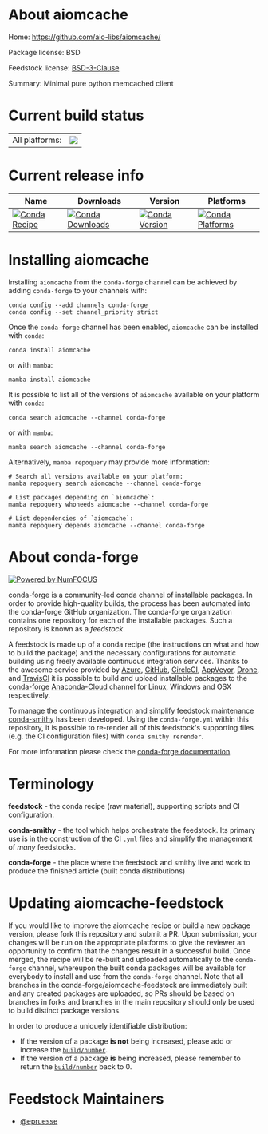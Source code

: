 About aiomcache
===============

Home: https://github.com/aio-libs/aiomcache/

Package license: BSD

Feedstock license: [BSD-3-Clause](https://github.com/conda-forge/aiomcache-feedstock/blob/main/LICENSE.txt)

Summary: Minimal pure python memcached client

Current build status
====================


<table><tr><td>All platforms:</td>
    <td>
      <a href="https://dev.azure.com/conda-forge/feedstock-builds/_build/latest?definitionId=6943&branchName=main">
        <img src="https://dev.azure.com/conda-forge/feedstock-builds/_apis/build/status/aiomcache-feedstock?branchName=main">
      </a>
    </td>
  </tr>
</table>

Current release info
====================

| Name | Downloads | Version | Platforms |
| --- | --- | --- | --- |
| [![Conda Recipe](https://img.shields.io/badge/recipe-aiomcache-green.svg)](https://anaconda.org/conda-forge/aiomcache) | [![Conda Downloads](https://img.shields.io/conda/dn/conda-forge/aiomcache.svg)](https://anaconda.org/conda-forge/aiomcache) | [![Conda Version](https://img.shields.io/conda/vn/conda-forge/aiomcache.svg)](https://anaconda.org/conda-forge/aiomcache) | [![Conda Platforms](https://img.shields.io/conda/pn/conda-forge/aiomcache.svg)](https://anaconda.org/conda-forge/aiomcache) |

Installing aiomcache
====================

Installing `aiomcache` from the `conda-forge` channel can be achieved by adding `conda-forge` to your channels with:

```
conda config --add channels conda-forge
conda config --set channel_priority strict
```

Once the `conda-forge` channel has been enabled, `aiomcache` can be installed with `conda`:

```
conda install aiomcache
```

or with `mamba`:

```
mamba install aiomcache
```

It is possible to list all of the versions of `aiomcache` available on your platform with `conda`:

```
conda search aiomcache --channel conda-forge
```

or with `mamba`:

```
mamba search aiomcache --channel conda-forge
```

Alternatively, `mamba repoquery` may provide more information:

```
# Search all versions available on your platform:
mamba repoquery search aiomcache --channel conda-forge

# List packages depending on `aiomcache`:
mamba repoquery whoneeds aiomcache --channel conda-forge

# List dependencies of `aiomcache`:
mamba repoquery depends aiomcache --channel conda-forge
```


About conda-forge
=================

[![Powered by
NumFOCUS](https://img.shields.io/badge/powered%20by-NumFOCUS-orange.svg?style=flat&colorA=E1523D&colorB=007D8A)](https://numfocus.org)

conda-forge is a community-led conda channel of installable packages.
In order to provide high-quality builds, the process has been automated into the
conda-forge GitHub organization. The conda-forge organization contains one repository
for each of the installable packages. Such a repository is known as a *feedstock*.

A feedstock is made up of a conda recipe (the instructions on what and how to build
the package) and the necessary configurations for automatic building using freely
available continuous integration services. Thanks to the awesome service provided by
[Azure](https://azure.microsoft.com/en-us/services/devops/), [GitHub](https://github.com/),
[CircleCI](https://circleci.com/), [AppVeyor](https://www.appveyor.com/),
[Drone](https://cloud.drone.io/welcome), and [TravisCI](https://travis-ci.com/)
it is possible to build and upload installable packages to the
[conda-forge](https://anaconda.org/conda-forge) [Anaconda-Cloud](https://anaconda.org/)
channel for Linux, Windows and OSX respectively.

To manage the continuous integration and simplify feedstock maintenance
[conda-smithy](https://github.com/conda-forge/conda-smithy) has been developed.
Using the ``conda-forge.yml`` within this repository, it is possible to re-render all of
this feedstock's supporting files (e.g. the CI configuration files) with ``conda smithy rerender``.

For more information please check the [conda-forge documentation](https://conda-forge.org/docs/).

Terminology
===========

**feedstock** - the conda recipe (raw material), supporting scripts and CI configuration.

**conda-smithy** - the tool which helps orchestrate the feedstock.
                   Its primary use is in the construction of the CI ``.yml`` files
                   and simplify the management of *many* feedstocks.

**conda-forge** - the place where the feedstock and smithy live and work to
                  produce the finished article (built conda distributions)


Updating aiomcache-feedstock
============================

If you would like to improve the aiomcache recipe or build a new
package version, please fork this repository and submit a PR. Upon submission,
your changes will be run on the appropriate platforms to give the reviewer an
opportunity to confirm that the changes result in a successful build. Once
merged, the recipe will be re-built and uploaded automatically to the
`conda-forge` channel, whereupon the built conda packages will be available for
everybody to install and use from the `conda-forge` channel.
Note that all branches in the conda-forge/aiomcache-feedstock are
immediately built and any created packages are uploaded, so PRs should be based
on branches in forks and branches in the main repository should only be used to
build distinct package versions.

In order to produce a uniquely identifiable distribution:
 * If the version of a package **is not** being increased, please add or increase
   the [``build/number``](https://docs.conda.io/projects/conda-build/en/latest/resources/define-metadata.html#build-number-and-string).
 * If the version of a package **is** being increased, please remember to return
   the [``build/number``](https://docs.conda.io/projects/conda-build/en/latest/resources/define-metadata.html#build-number-and-string)
   back to 0.

Feedstock Maintainers
=====================

* [@epruesse](https://github.com/epruesse/)

